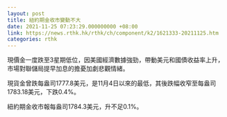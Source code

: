 ```yaml
---
layout: post
title: 紐約期金收市變動不大
date: 2021-11-25 07:23:29.000000000 +08:00
link: https://news.rthk.hk/rthk/ch/component/k2/1621333-20211125.htm
categories: rthk
---
```


現價金一度跌至3星期低位，因美國經濟數據強勁，帶動美元和國債收益率上升，市場對聯儲局提早加息的擔憂加劇悲觀情緒。

現貨金曾跌每盎司1777.8美元，是11月4日以來的最低，其後跌幅收窄至每盎司1783.18美元，下跌0.4%。

紐約期金收市報每盎司1784.3美元，升不足0.1%。
